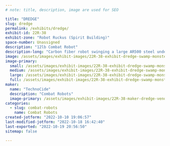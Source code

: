 ```yaml
---
# note: title, description, image are used for SEO

title: "DREDGE"
slug: dredge
permalink: /exhibits/dredge/
exhibit-id: 22R-38
exhibit-zone: "Robot Ruckus (Spirit Building)"
space-number: Unassigned
description: "12lb Combat Robot"
description-long: "Carbon fiber robot swinging a large AR500 steel under-cutter blade. It&#039;s Gonna hurt!"
image: /assets/images/exhibit-images/22R-38-exhibit-dredge-swamp-monster-ii-large.png
image-primary: 
  small: /assets/images/exhibit-images/22R-38-exhibit-dredge-swamp-monster-ii-small.png
  medium: /assets/images/exhibit-images/22R-38-exhibit-dredge-swamp-monster-ii-medium.png
  large: /assets/images/exhibit-images/22R-38-exhibit-dredge-swamp-monster-ii-large.png
  full: /assets/images/exhibit-images/22R-38-exhibit-dredge-swamp-monster-ii-full.png
maker: 
  name: "TechnoCide"
  description: "Combat Robots"
  image-primary: /assets/images/exhibit-images/22R-38-maker-dredge-venom-medium.jpg
categories: 
  - slug: combat-robots
    name: Combat Robots
created-jotform: "2022-10-10 19:06:57"
last-modified-jotform: "2022-10-18 16:42:40"
last-exported: "2022-10-19 20:56:50"
sitemap: false

---
```

